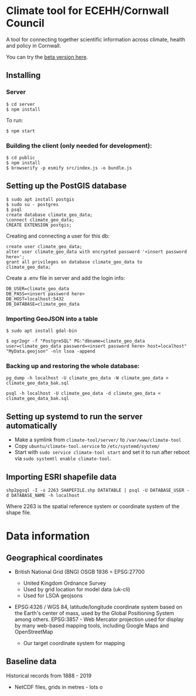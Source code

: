 # Climate tool for ECEHH/Cornwall Council

A tool for connecting together scientific information across climate, health and policy in Cornwall.

You can try the [beta version here](http://climate-tool.thentrythis.org/).
 
## Installing

### Server

    $ cd server
    $ npm install

To run:

    $ npm start

### Building the client (only needed for development):

    $ cd public
    $ npm install
	$ browserify -p esmify src/index.js -o bundle.js

## Setting up the PostGIS database

    $ sudo apt install postgis
    $ sudo su - postgres
    $ psql
    create database climate_geo_data;
    \connect climate_geo_data;
    CREATE EXTENSION postgis;

Creating and connecting a user for this db:

    create user climate_geo_data;
    alter user climate_geo_data with encrypted password '<insert password here>';
    grant all privileges on database climate_geo_data to climate_geo_data;`

Create a .env file in server and add the login info:

    DB_USER=climate_geo_data
    DB_PASS=<insert password here>
    DB_HOST=localhost:5432
    DB_DATABASE=climate_geo_data

### Importing GeoJSON into a table

    $ sudo apt install gdal-bin

    $ ogr2ogr -f "PostgreSQL" PG:"dbname=climate_geo_data user=climate_geo_data password=<insert password here> host=localhost" "MyData.geojson" -nln lsoa -append

### Backing up and restoring the whole database:

    pg_dump -h localhost -U climate_geo_data -W climate_geo_data > climate_geo_data_bak.sql

    psql -h localhost -U climate_geo_data -d climate_geo_data <  climate_geo_data_bak.sql

## Setting up systemd to run the server automatically

* Make a symlink from `climate-tool/server/` to `/var/www/climate-tool`
* Copy `ubuntu/climate-tool.service` to `/etc/systemd/system/`
* Start with `sudo service climate-tool start` and set it to run after reboot via `sudo systemtl enable climate-tool`.

## Importing ESRI shapefile data

    shp2pgsql -I -s 2263 SHAPEFILE.shp DATATABLE | psql -U DATABASE_USER -d DATABASE_NAME -h localhost

Where 2263 is the spatial reference system or coordinate system of the shape file.

# Data information

## Geographical coordinates

  * British National Grid (BNG) OSGB 1936 = EPSG:27700
    - United Kingdom Ordnance Survey
    - Used by grid location for model data (uk-cli)
    - Used for LSOA geojsons

  * EPSG:4326 / WGS 84, latitude/longitude coordinate system based on
    the Earth's center of mass, used by the Global Positioning System
    among others. EPSG:3857 - Web Mercator projection used for display
    by many web-based mapping tools, including Google Maps and
    OpenStreetMap
    - Our target coordinate system for mapping

## Baseline data

Historical records from 1888 - 2019
    
  * NetCDF files, grids in metres - lots o
